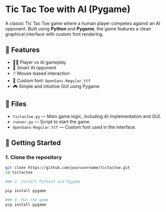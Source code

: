 # Tic Tac Toe with AI (Pygame)

A classic Tic Tac Toe game where a human player competes against an AI opponent. Built using **Python** and **Pygame**, the game features a clean graphical interface with custom font rendering.

## 🧠 Features

- 🧍‍♂️ Player vs AI gameplay
- 🤖 Smart AI opponent
- 🖱️ Mouse-based interaction
- 🎨 Custom font: `OpenSans-Regular.ttf`
- 🎮 Simple and intuitive GUI using Pygame

## 📁 Files

- `tictactoe.py` — Main game logic, including AI implementation and GUI.
- `runner.py` — Script to start the game.
- `OpenSans-Regular.ttf` — Custom font used in the interface.

## 🚀 Getting Started

### 1. Clone the repository

```bash
git clone https://github.com/yourusername/tictactoe.git
cd tictactoe

### 2. Install Python3 and Pygame

pip install pygame

### 3. Run the game
pip install pygame

